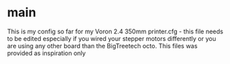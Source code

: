# main
This is my config so far for my Voron 2.4 350mm printer.cfg - this file needs to be edited especially if you wired your stepper motors differently or you are using any other board than the BigTreetech octo. This files was provided as inspiration only
